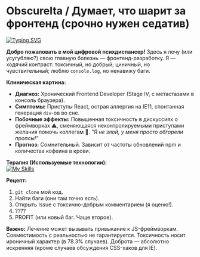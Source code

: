 # ObscureIta / Думает, что шарит за фронтенд (срочно нужен седатив)

[![Typing SVG](https://readme-typing-svg.herokuapp.com?font=Fira+Code&pause=1000&width=435&lines=%F0%9F%A4%B7%E2%80%8D%E2%99%82%EF%B8%8F+%D0%9D%D0%B5+%D0%B8%D0%B4%D0%B8%D0%BE%D1%82%2C+%D0%B0+%D0%BF%D1%80%D0%BE%D1%81%D1%82%D0%BE+%D0%BB%D1%8E%D0%B1%D0%BE%D0%B7%D0%BD%D0%B0%D1%82%D0%B5%D0%BB%D1%8C%D0%BD%D1%8B%D0%B9;%E2%9B%94+%D0%AF+%D0%BD%D0%B5+%D1%82%D0%BE%D0%BA%D1%81%D0%B8%D1%87%D0%B5%D0%BD%2C+%D1%8F+%D0%BF%D1%80%D0%BE%D1%81%D1%82%D0%BE+%D1%81%D1%82%D1%80%D0%B0%D1%81%D1%82%D0%BD%D1%8B%D0%B9;%F0%9F%A4%A9+React-%D0%BF%D1%80%D0%B8%D1%81%D1%82%D1%83%D0%BF%D1%8B+%D0%B8+%D1%81%D0%BB%D0%B5%D0%B7%D1%8B+%D0%B8%D0%B7-%D0%B7%D0%B0+IE;%F0%9F%A4%96+Frontend+%D1%8D%D1%82%D0%BE+%D0%BD%D0%B5+%D1%80%D0%B0%D0%B1%D0%BE%D1%82%D0%B0%2C+%D1%8D%D1%82%D0%BE+%D0%BB%D0%B8%D1%87%D0%BD%D0%BE%D0%B5)](https://git.io/typing-svg)

**Добро пожаловать в мой цифровой психдиспансер!** Здесь я лечу (или усугубляю?) свою главную болезнь — фронтенд-разработку. Я — ходячий контраст: токсичный, но добрый; циничный, но чувствительный; люблю `console.log`, но ненавижу баги.

**Клиническая картина:**
*   **Диагноз:** Хронический Frontend Developer (Stage IV, с метастазами в консоль браузера).
*   **Симптомы:** Приступы React, острая аллергия на IE11, спонтанная генерация `div`-ов во сне.
*   **Побочные эффекты:** Повышенная токсичность в дискуссиях о фреймворках ⚠️, сменяющаяся неконтролируемыми приступами желания помочь коллегам 🤝. *"Я не злой, у меня просто обгорели пропсы!"*
*   **Прогноз:** Сомнительный. Зависит от частоты обновлений npm и количества кофеина в крови.

**Терапия (Используемые технологии):**\
[![My Skills](https://skillicons.dev/icons?i=html,css,sass,js,ts,react,webpack,vite,git,figma&perline=15)](https://skillicons.dev)

**Рецепт:**
1.  `git clone` мой код.
2.  Найти баги (они там точно есть).
3.  Открыть Issue с токсично-добрым комментарием (я оценю!).
4.  ????
5.  PROFIT (или новый баг. Чаще второе).

**Важно:** Лечение может вызывать привыкание к JS-фреймворкам. Совместимость с реальностью не гарантируется. Токсичность носит ироничный характер (в 78.3% случаев). Доброта — абсолютно искренняя (кроме случаев обсуждения CSS-хаков для IE).
